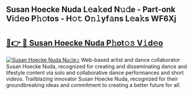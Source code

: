 ## Susan Hoecke Nuda L𝚎a𝚔ed N𝚞𝚍e - Part-onk Vi𝚍𝚎o P𝚑𝚘tos - H𝚘𝚝 O𝚗𝚕yf𝚊ns L𝚎a𝚔s WF6Xj

# <h2><a href="http://kf0uff.oniu.top/?m=Susan+Hoecke+Nuda">🔗👉 🔴 Susan Hoecke Nuda P𝚑ot𝚘𝚜 V𝚒d𝚎o</a></h2>

[![Susan Hoecke Nuda Nu𝚍e𝚜](https://i.imgur.com/0qMVB7G.gif)](http://kf0uff.oniu.top/?m=Susan+Hoecke+Nuda)
Web-based artist and dance collaborator Susan Hoecke Nuda, recognized for creating and disseminating dance and lifestyle content via solo and collaborative dance performances and short videos. Trailblazing innovator Susan Hoecke Nuda, recognized for their groundbreaking ideas and commitment to creating a better future for all.  
